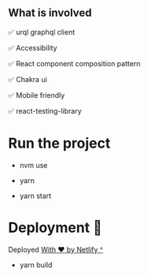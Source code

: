 ## What is involved

✅ urql graphql client

✅ Accessibility

✅ React component composition pattern

✅ Chakra ui

✅ Mobile friendly

✅ react-testing-library

# Run the project

- nvm use

- yarn

- yarn start

# Deployment 🚀

Deployed [With ❤️ by Netlify ^](https://apra-2022.netlify.app/)

- yarn build
